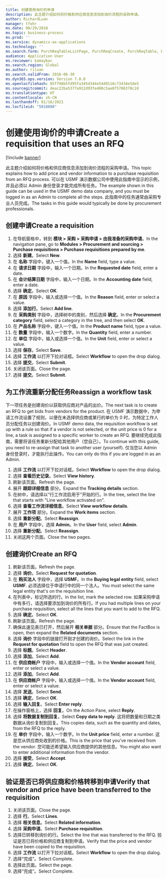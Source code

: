 ```yaml
---
title: 创建使用询价的申请
description: 此主题介绍如何将价格和供应商信息添加到询价流程的采购申请。
author: RichardLuan
manager: tfehr
ms.date: 08/29/2018
ms.topic: business-process
ms.prod: ''
ms.service: dynamics-ax-applications
ms.technology: ''
ms.search.form: PurchReqTableListPage, PurchReqCreate, PurchReqTable, PurchReqLineRelatedDocuments, EcoResCategorySingleLookup, PurchReqWorkflowDropDialog, WorkflowSubmitDialog, WorkflowStatus, WorkflowWorkItemActionDialog, WorkflowUserListLookup, PurchReqCopyRFQ, SysDataAreaSelectLookup, PurchRFQCaseTable, PurchRFQEditLines, PurchRFQReplyTable, UnitOfMeasureLookup
audience: Application User
ms.reviewer: kamaybac
ms.search.region: Global
ms.author: riluan
ms.search.validFrom: 2016-06-30
ms.dyn365.ops.version: Version 7.0.0
ms.openlocfilehash: 05ff98b5fd95fa345d344e54d9116c73434e5de5
ms.sourcegitcommit: deac22ba5377a912d93fe408c5ae875706378c2d
ms.translationtype: HT
ms.contentlocale: zh-CN
ms.lasthandoff: 01/16/2021
ms.locfileid: "5018888"
---
```

# <a name="create-a-requisition-that-uses-an-rfq"></a><span data-ttu-id="10bc1-103">创建使用询价的申请</span><span class="sxs-lookup"><span data-stu-id="10bc1-103">Create a requisition that uses an RFQ</span></span>

[!include [banner](../../includes/banner.md)]

<span data-ttu-id="10bc1-104">此主题介绍如何将价格和供应商信息添加到询价流程的采购申请。</span><span class="sxs-lookup"><span data-stu-id="10bc1-104">This topic explains how to add price and vendor information to a purchase requisition from an RFQ process.</span></span> <span data-ttu-id="10bc1-105">可以在 USMF 演示数据公司中使用此指南中显示的示例，并且必须以 Admin 身份登录才能完成所有任务。</span><span class="sxs-lookup"><span data-stu-id="10bc1-105">The example shown in this guide can be used in the USMF demo data company, and you must be logged in as an Admin to complete all the steps.</span></span> <span data-ttu-id="10bc1-106">此指南中的任务通常由采购专业人员完成。</span><span class="sxs-lookup"><span data-stu-id="10bc1-106">The tasks in this guide would typically be done by procurement professionals.</span></span>


## <a name="create-a-requisition"></a><span data-ttu-id="10bc1-107">创建申请</span><span class="sxs-lookup"><span data-stu-id="10bc1-107">Create a requisition</span></span>
1. <span data-ttu-id="10bc1-108">在导航窗格中，转到 **模块 > 采购 > 采购申请 > 由我准备的采购申请**。</span><span class="sxs-lookup"><span data-stu-id="10bc1-108">In the navigation pane, go to **Modules > Procurement and sourcing > Purchase requisitions > Purchase requisitions prepared by me**.</span></span>
2. <span data-ttu-id="10bc1-109">选择 **新建**。</span><span class="sxs-lookup"><span data-stu-id="10bc1-109">Select **New**.</span></span>
3. <span data-ttu-id="10bc1-110">在 **名称** 字段中，键入一个值。</span><span class="sxs-lookup"><span data-stu-id="10bc1-110">In the **Name** field, type a value.</span></span>
4. <span data-ttu-id="10bc1-111">在 **请求日期** 字段中，输入一个日期。</span><span class="sxs-lookup"><span data-stu-id="10bc1-111">In the **Requested date** field, enter a date.</span></span>
5. <span data-ttu-id="10bc1-112">在 **会计结算日期** 字段中，输入一个日期。</span><span class="sxs-lookup"><span data-stu-id="10bc1-112">In the **Accounting date** field, enter a date.</span></span>
6. <span data-ttu-id="10bc1-113">选择 **确定**。</span><span class="sxs-lookup"><span data-stu-id="10bc1-113">Select **OK**.</span></span>
7. <span data-ttu-id="10bc1-114">在 **原因** 字段中，输入或选择一个值。</span><span class="sxs-lookup"><span data-stu-id="10bc1-114">In the **Reason** field, enter or select a value.</span></span>
8. <span data-ttu-id="10bc1-115">选择 **添加行**。</span><span class="sxs-lookup"><span data-stu-id="10bc1-115">Select **Add line**.</span></span>
9. <span data-ttu-id="10bc1-116">在 **采购类别** 字段中，选择树中的类别，然后选择 **确定**。</span><span class="sxs-lookup"><span data-stu-id="10bc1-116">In the **Procurement category** field, select a category in the tree, and then select **OK**.</span></span>
10. <span data-ttu-id="10bc1-117">在 **产品名称** 字段中，键入一个值。</span><span class="sxs-lookup"><span data-stu-id="10bc1-117">In the **Product name** field, type a value.</span></span>
11. <span data-ttu-id="10bc1-118">在 **数量** 字段中，输入一个数字。</span><span class="sxs-lookup"><span data-stu-id="10bc1-118">In the **Quantity** field, enter a number.</span></span>
12. <span data-ttu-id="10bc1-119">在 **单位** 字段中，输入或选择一个值。</span><span class="sxs-lookup"><span data-stu-id="10bc1-119">In the **Unit** field, enter or select a value.</span></span>
13. <span data-ttu-id="10bc1-120">选择 **保存**。</span><span class="sxs-lookup"><span data-stu-id="10bc1-120">Select **Save**.</span></span>
14. <span data-ttu-id="10bc1-121">选择 **工作流** 以打开下拉对话框。</span><span class="sxs-lookup"><span data-stu-id="10bc1-121">Select **Workflow** to open the drop dialog.</span></span>
15. <span data-ttu-id="10bc1-122">选择 **提交**。</span><span class="sxs-lookup"><span data-stu-id="10bc1-122">Select **Submit**.</span></span>
16. <span data-ttu-id="10bc1-123">关闭该页面。</span><span class="sxs-lookup"><span data-stu-id="10bc1-123">Close the page.</span></span>
17. <span data-ttu-id="10bc1-124">选择 **提交**。</span><span class="sxs-lookup"><span data-stu-id="10bc1-124">Select **Submit**.</span></span>

## <a name="reassign-a-workflow-task"></a><span data-ttu-id="10bc1-125">为工作流重新分配任务</span><span class="sxs-lookup"><span data-stu-id="10bc1-125">Reassign a workflow task</span></span>
<span data-ttu-id="10bc1-126">下一项任务是创建询价以获取供应商对产品的出价。</span><span class="sxs-lookup"><span data-stu-id="10bc1-126">The next task is to create an RFQ to get bids from vendors for the product.</span></span> <span data-ttu-id="10bc1-127">在 USMF 演示数据中，为申请工作流设置了规则，以便在未选择供应商或某行的单价为 0 时，为特定工作人员分配任务以创建询价。</span><span class="sxs-lookup"><span data-stu-id="10bc1-127">In USMF demo data, the requisition workflow is set up with a rule so that if a vendor is not selected, or the unit price is 0 for a line, a task is assigned to a specific worker to create an RFQ.</span></span> <span data-ttu-id="10bc1-128">要继续完成此指南，需要将该任务重新分配给其他用户（您自己）。</span><span class="sxs-lookup"><span data-stu-id="10bc1-128">To continue with this guide, you need to re-assign that task to another user (yourself).</span></span> <span data-ttu-id="10bc1-129">仅当您以 Admin 身份登录时，才能执行此操作。</span><span class="sxs-lookup"><span data-stu-id="10bc1-129">You can only do this if you are logged in as an Admin.</span></span>  

1. <span data-ttu-id="10bc1-130">选择 **工作流** 以打开下拉对话框。</span><span class="sxs-lookup"><span data-stu-id="10bc1-130">Select **Workflow** to open the drop dialog.</span></span>
2. <span data-ttu-id="10bc1-131">选择 **查看历史记录**。</span><span class="sxs-lookup"><span data-stu-id="10bc1-131">Select **View history**.</span></span>
3. <span data-ttu-id="10bc1-132">刷新该页面。</span><span class="sxs-lookup"><span data-stu-id="10bc1-132">Refresh the page.</span></span>
4. <span data-ttu-id="10bc1-133">展开 **跟踪详细信息** 部分。</span><span class="sxs-lookup"><span data-stu-id="10bc1-133">Expand the **Tracking details** section.</span></span>
5. <span data-ttu-id="10bc1-134">在树中，请选择以“行工作流启用于”开始的行。</span><span class="sxs-lookup"><span data-stu-id="10bc1-134">In the tree, select the line that starts with "Line workflow activated on".</span></span>
6. <span data-ttu-id="10bc1-135">选择 **查看工作流详细信息**。</span><span class="sxs-lookup"><span data-stu-id="10bc1-135">Select **View workflow details**.</span></span>
7. <span data-ttu-id="10bc1-136">展开 **工作项** 部分。</span><span class="sxs-lookup"><span data-stu-id="10bc1-136">Expand the **Work items** section.</span></span>
8. <span data-ttu-id="10bc1-137">选择 **重新分配**。</span><span class="sxs-lookup"><span data-stu-id="10bc1-137">Select **Reassign**.</span></span>
9. <span data-ttu-id="10bc1-138">在 **用户** 字段中，选择 **Admin**。</span><span class="sxs-lookup"><span data-stu-id="10bc1-138">In the **User** field, select **Admin**.</span></span>
10. <span data-ttu-id="10bc1-139">选择 **重新分配**。</span><span class="sxs-lookup"><span data-stu-id="10bc1-139">Select **Reassign**.</span></span>
11. <span data-ttu-id="10bc1-140">关闭这两个页面。</span><span class="sxs-lookup"><span data-stu-id="10bc1-140">Close the two pages.</span></span>

## <a name="create-an-rfq"></a><span data-ttu-id="10bc1-141">创建询价</span><span class="sxs-lookup"><span data-stu-id="10bc1-141">Create an RFQ</span></span>

1. <span data-ttu-id="10bc1-142">刷新该页面。</span><span class="sxs-lookup"><span data-stu-id="10bc1-142">Refresh the page.</span></span>
2. <span data-ttu-id="10bc1-143">选择 **询价**。</span><span class="sxs-lookup"><span data-stu-id="10bc1-143">Select **Request for quotation**.</span></span>
3. <span data-ttu-id="10bc1-144">在 **购买法人** 字段中，选择 **USMF**。</span><span class="sxs-lookup"><span data-stu-id="10bc1-144">In the **Buying legal entity** field, select **USMF**.</span></span> <span data-ttu-id="10bc1-145">必须选择位于申请行中的同一个法人。</span><span class="sxs-lookup"><span data-stu-id="10bc1-145">You must select the same legal entity that's on the requisition line.</span></span>  
4. <span data-ttu-id="10bc1-146">在列表中，标记所选的行。</span><span class="sxs-lookup"><span data-stu-id="10bc1-146">In the list, mark the selected row.</span></span> <span data-ttu-id="10bc1-147">如果采购申请中有多行，请选择要添加到询价的所有行。</span><span class="sxs-lookup"><span data-stu-id="10bc1-147">If you had multiple lines on your purchase requisition, select all the lines that you want to add to the RFQ.</span></span>  
5. <span data-ttu-id="10bc1-148">选择 **确定**。</span><span class="sxs-lookup"><span data-stu-id="10bc1-148">Select **OK**.</span></span>
6. <span data-ttu-id="10bc1-149">刷新该页面。</span><span class="sxs-lookup"><span data-stu-id="10bc1-149">Refresh the page.</span></span>
7. <span data-ttu-id="10bc1-150">确保此速见表已打开，然后展开 **相关单据** 部分。</span><span class="sxs-lookup"><span data-stu-id="10bc1-150">Ensure that the FactBox is open, then expand the **Related documents** section.</span></span>
8. <span data-ttu-id="10bc1-151">选择 **询价** 字段中的链接打开刚才创建的询价。</span><span class="sxs-lookup"><span data-stu-id="10bc1-151">Select the link in the **Request for quotation** field to open the RFQ that was just created.</span></span>
9. <span data-ttu-id="10bc1-152">选择 **标题**。</span><span class="sxs-lookup"><span data-stu-id="10bc1-152">Select **Header**.</span></span>
10. <span data-ttu-id="10bc1-153">选择 **添加**。</span><span class="sxs-lookup"><span data-stu-id="10bc1-153">Select **Add**.</span></span>
11. <span data-ttu-id="10bc1-154">在 **供应商帐户** 字段中，输入或选择一个值。</span><span class="sxs-lookup"><span data-stu-id="10bc1-154">In the **Vendor account** field, enter or select a value.</span></span>
12. <span data-ttu-id="10bc1-155">选择 **添加**。</span><span class="sxs-lookup"><span data-stu-id="10bc1-155">Select **Add**.</span></span>
13. <span data-ttu-id="10bc1-156">在 **供应商帐户** 字段中，输入或选择一个值。</span><span class="sxs-lookup"><span data-stu-id="10bc1-156">In the **Vendor account** field, enter or select a value.</span></span>
14. <span data-ttu-id="10bc1-157">选择 **发送**。</span><span class="sxs-lookup"><span data-stu-id="10bc1-157">Select **Send**.</span></span>
15. <span data-ttu-id="10bc1-158">选择 **确定**。</span><span class="sxs-lookup"><span data-stu-id="10bc1-158">Select **OK**.</span></span>
16. <span data-ttu-id="10bc1-159">选择 **输入回复**。</span><span class="sxs-lookup"><span data-stu-id="10bc1-159">Select **Enter reply**.</span></span>
17. <span data-ttu-id="10bc1-160">在操作窗格上，选择 **回复**。</span><span class="sxs-lookup"><span data-stu-id="10bc1-160">On the Action Pane, select **Reply**.</span></span>
18. <span data-ttu-id="10bc1-161">选择 **将数据复制到回复**。</span><span class="sxs-lookup"><span data-stu-id="10bc1-161">Select **Copy data to reply**.</span></span> <span data-ttu-id="10bc1-162">这将把数量和日期之类数据从询价复制到回复。</span><span class="sxs-lookup"><span data-stu-id="10bc1-162">This copies data, such as the quantity and dates, from the RFQ to the reply.</span></span>  
19. <span data-ttu-id="10bc1-163">在 **单价** 字段中，输入一个数字。</span><span class="sxs-lookup"><span data-stu-id="10bc1-163">In the **Unit price** field, enter a number.</span></span> <span data-ttu-id="10bc1-164">这是您从供应商处收到的价格。</span><span class="sxs-lookup"><span data-stu-id="10bc1-164">This is the price that you've received from the vendor.</span></span> <span data-ttu-id="10bc1-165">您可能还希望输入供应商提供的其他信息。</span><span class="sxs-lookup"><span data-stu-id="10bc1-165">You might also want to enter additional information from the vendor.</span></span>  
20. <span data-ttu-id="10bc1-166">选择 **接受**。</span><span class="sxs-lookup"><span data-stu-id="10bc1-166">Select **Accept**.</span></span>
21. <span data-ttu-id="10bc1-167">选择 **确定**。</span><span class="sxs-lookup"><span data-stu-id="10bc1-167">Select **OK**.</span></span>

## <a name="verify-that-vendor-and-price-have-been-transferred-to-the-requisition"></a><span data-ttu-id="10bc1-168">验证是否已将供应商和价格转移到申请</span><span class="sxs-lookup"><span data-stu-id="10bc1-168">Verify that vendor and price have been transferred to the requisition</span></span>
1. <span data-ttu-id="10bc1-169">关闭该页面。</span><span class="sxs-lookup"><span data-stu-id="10bc1-169">Close the page.</span></span>
2. <span data-ttu-id="10bc1-170">选择 **行**。</span><span class="sxs-lookup"><span data-stu-id="10bc1-170">Select **Lines**.</span></span>
3. <span data-ttu-id="10bc1-171">选择 **相关信息**。</span><span class="sxs-lookup"><span data-stu-id="10bc1-171">Select **Related information**.</span></span>
4. <span data-ttu-id="10bc1-172">选择 **采购申请**。</span><span class="sxs-lookup"><span data-stu-id="10bc1-172">Select **Purchase requisition**.</span></span>
5. <span data-ttu-id="10bc1-173">选择已转移到询价的行。</span><span class="sxs-lookup"><span data-stu-id="10bc1-173">Select the line that was transferred to the RFQ.</span></span> <span data-ttu-id="10bc1-174">验证是否已将价格和供应商复制到申请。</span><span class="sxs-lookup"><span data-stu-id="10bc1-174">Verify that the price and vendor have been copied to the requisition.</span></span>  
6. <span data-ttu-id="10bc1-175">选择 **工作流** 以打开下拉对话框。</span><span class="sxs-lookup"><span data-stu-id="10bc1-175">Select **Workflow** to open the drop dialog.</span></span>
7. <span data-ttu-id="10bc1-176">选择“完成”。</span><span class="sxs-lookup"><span data-stu-id="10bc1-176">Select Complete.</span></span>
8. <span data-ttu-id="10bc1-177">选择此页面。</span><span class="sxs-lookup"><span data-stu-id="10bc1-177">Select the page.</span></span>
9. <span data-ttu-id="10bc1-178">选择“完成”。</span><span class="sxs-lookup"><span data-stu-id="10bc1-178">Select Complete.</span></span>


